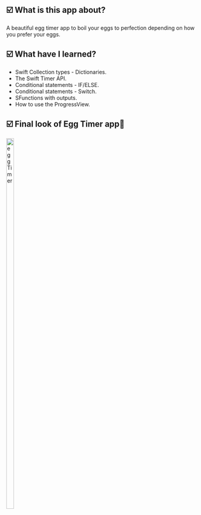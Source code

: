 <h2>☑️ What is this app about?</h2>
<p>A beautiful egg timer app to boil your eggs to perfection depending on how you prefer your eggs.</p>
<h2>☑️ What have I learned?</h2>
<ul>
  <li>Swift Collection types - Dictionaries.</li>
  <li>The Swift Timer API.</li>
  <li>Conditional statements - IF/ELSE. </li>
  <li>Conditional statements - Switch.</li>
  <li>SFunctions with outputs.</li>
  <li>How to use the ProgressView.</li>
</ul>
<h2>☑️ Final look of Egg Timer app🍳</h2>
<img src="eggTimer.png" alt="eggTimer" width="20%" height="50%">

